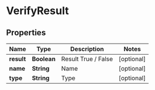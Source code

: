 

# VerifyResult


## Properties

| Name | Type | Description | Notes |
|------------ | ------------- | ------------- | -------------|
|**result** | **Boolean** | Result True / False |  [optional] |
|**name** | **String** | Name |  [optional] |
|**type** | **String** | Type |  [optional] |



